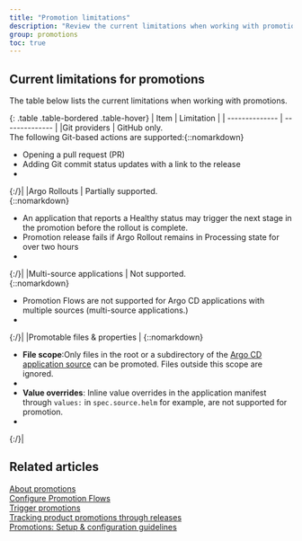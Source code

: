```yaml
---
title: "Promotion limitations"
description: "Review the current limitations when working with promotions"
group: promotions
toc: true
---
```



## Current limitations for promotions
The table below lists the current limitations when working with promotions.

{: .table .table-bordered .table-hover}
| Item                     | Limitation            |
| --------------         | --------------           |
|Git providers           | GitHub only.<br>The following Git-based actions are supported:{::nomarkdown}<ul><li>Opening a pull request (PR)</li><li>Adding Git commit status updates with a link to the release<li></ul>{:/}|
|Argo Rollouts           | Partially supported.<br>{::nomarkdown}<ul><li>An application that reports a Healthy status may trigger the next stage in the promotion before the rollout is complete.</li><li>Promotion release fails if Argo Rollout remains in Processing state for over two hours <li></ul>{:/}|
|Multi-source applications           | Not supported.<br>{::nomarkdown}<ul><li>Promotion Flows are not supported for Argo CD applications with multiple sources (multi-source applications.) <li></ul>{:/}|
|Promotable files & properties       | {::nomarkdown}<ul><li><b>File scope</b>:Only files in the root or a subdirectory of the <a href="https://codefresh.io/docs/gitops/gitops-applications/#argo-cd-application-source"> Argo CD application source</a> can be promoted. Files outside this scope are ignored.<li><li><b>Value overrides</b>: Inline value overrides in the application manifest through `values:` in `spec.source.helm` for example, are not supported for promotion.<li></ul>{:/}|

## Related articles
[About promotions]({{site.baseurl}}/docs/promotions/promotions-overview/)  
[Configure Promotion Flows]({{site.baseurl}}/docs/promotions/promotion-flow/)  
[Trigger promotions]({{site.baseurl}}/docs/promotions/trigger-promotions/)   
[Tracking product promotions through releases]({{site.baseurl}}/docs/promotions/product-releases/)  
[Promotions: Setup & configuration guidelines]({{site.baseurl}}/docs/promotions/create-promotion-sequence/)  
